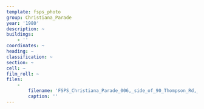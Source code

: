 ```yaml
---
template: fsps_photo
group: Christiana_Parade
year: '1980'
description: ~
buildings:
    - ''
coordinates: ~
heading: ~
classification: ~
section: ~
cell: ~
film_roll: ~
files:
    -
        filename: 'FSPS_Christiana_Parade_006,_side_of_90_Thompson_Rd,_1-2-E,_1980.png'
        caption: ''
---
```

